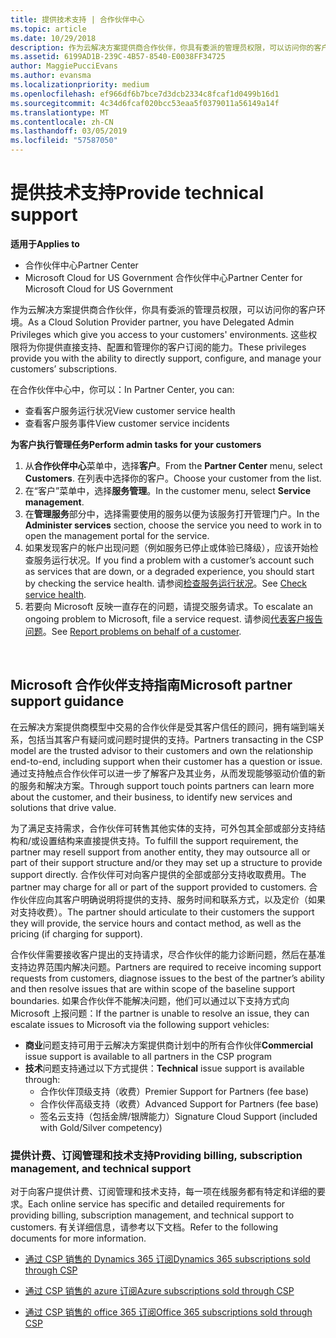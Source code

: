 ```yaml
---
title: 提供技术支持 | 合作伙伴中心
ms.topic: article
ms.date: 10/29/2018
description: 作为云解决方案提供商合作伙伴，你具有委派的管理员权限，可以访问你的客户环境。
ms.assetid: 6199AD1B-239C-4B57-8540-E0038FF34725
author: MaggiePucciEvans
ms.author: evansma
ms.localizationpriority: medium
ms.openlocfilehash: ef966df6b7bce7d3dcb2334c8fcaf1d0499b16d1
ms.sourcegitcommit: 4c34d6fcaf020bcc53eaa5f0379011a56149a14f
ms.translationtype: MT
ms.contentlocale: zh-CN
ms.lasthandoff: 03/05/2019
ms.locfileid: "57587050"
---
```

# <a name="provide-technical-support"></a><span data-ttu-id="c0d53-103">提供技术支持</span><span class="sxs-lookup"><span data-stu-id="c0d53-103">Provide technical support</span></span>

<span data-ttu-id="c0d53-104">**适用于**</span><span class="sxs-lookup"><span data-stu-id="c0d53-104">**Applies to**</span></span>

-  <span data-ttu-id="c0d53-105">合作伙伴中心</span><span class="sxs-lookup"><span data-stu-id="c0d53-105">Partner Center</span></span>
-  <span data-ttu-id="c0d53-106">Microsoft Cloud for US Government 合作伙伴中心</span><span class="sxs-lookup"><span data-stu-id="c0d53-106">Partner Center for Microsoft Cloud for US Government</span></span>


<span data-ttu-id="c0d53-107">作为云解决方案提供商合作伙伴，你具有委派的管理员权限，可以访问你的客户环境。</span><span class="sxs-lookup"><span data-stu-id="c0d53-107">As a Cloud Solution Provider partner, you have Delegated Admin Privileges which give you access to your customers' environments.</span></span> <span data-ttu-id="c0d53-108">这些权限将为你提供直接支持、配置和管理你的客户订阅的能力。</span><span class="sxs-lookup"><span data-stu-id="c0d53-108">These privileges provide you with the ability to directly support, configure, and manage your customers’ subscriptions.</span></span>

<span data-ttu-id="c0d53-109">在合作伙伴中心中，你可以：</span><span class="sxs-lookup"><span data-stu-id="c0d53-109">In Partner Center, you can:</span></span>

-   <span data-ttu-id="c0d53-110">查看客户服务运行状况</span><span class="sxs-lookup"><span data-stu-id="c0d53-110">View customer service health</span></span>
-   <span data-ttu-id="c0d53-111">查看客户服务事件</span><span class="sxs-lookup"><span data-stu-id="c0d53-111">View customer service incidents</span></span>

<span data-ttu-id="c0d53-112">**为客户执行管理任务**</span><span class="sxs-lookup"><span data-stu-id="c0d53-112">**Perform admin tasks for your customers**</span></span>

1.  <span data-ttu-id="c0d53-113">从**合作伙伴中心**菜单中，选择**客户**。</span><span class="sxs-lookup"><span data-stu-id="c0d53-113">From the **Partner Center** menu, select **Customers**.</span></span> <span data-ttu-id="c0d53-114">在列表中选择你的客户。</span><span class="sxs-lookup"><span data-stu-id="c0d53-114">Choose your customer from the list.</span></span>
2.  <span data-ttu-id="c0d53-115">在“客户”菜单中，选择**服务管理**。</span><span class="sxs-lookup"><span data-stu-id="c0d53-115">In the customer menu, select **Service management**.</span></span>
3.  <span data-ttu-id="c0d53-116">在**管理服务**部分中，选择需要使用的服务以便为该服务打开管理门户。</span><span class="sxs-lookup"><span data-stu-id="c0d53-116">In the **Administer services** section, choose the service you need to work in to open the management portal for the service.</span></span>
4.  <span data-ttu-id="c0d53-117">如果发现客户的帐户出现问题（例如服务已停止或体验已降级），应该开始检查服务运行状况。</span><span class="sxs-lookup"><span data-stu-id="c0d53-117">If you find a problem with a customer’s account such as services that are down, or a degraded experience, you should start by checking the service health.</span></span> <span data-ttu-id="c0d53-118">请参阅[检查服务运行状况](check-service-health.md)。</span><span class="sxs-lookup"><span data-stu-id="c0d53-118">See [Check service health](check-service-health.md).</span></span>
5.  <span data-ttu-id="c0d53-119">若要向 Microsoft 反映一直存在的问题，请提交服务请求。</span><span class="sxs-lookup"><span data-stu-id="c0d53-119">To escalate an ongoing problem to Microsoft, file a service request.</span></span> <span data-ttu-id="c0d53-120">请参阅[代表客户报告问题](report-problems-on-behalf-of-a-customer.md)。</span><span class="sxs-lookup"><span data-stu-id="c0d53-120">See [Report problems on behalf of a customer](report-problems-on-behalf-of-a-customer.md).</span></span>

 
## <a name="microsoft-partner-support-guidance"></a><span data-ttu-id="c0d53-121">Microsoft 合作伙伴支持指南</span><span class="sxs-lookup"><span data-stu-id="c0d53-121">Microsoft partner support guidance</span></span>

<span data-ttu-id="c0d53-122">在云解决方案提供商模型中交易的合作伙伴是受其客户信任的顾问，拥有端到端关系，包括当其客户有疑问或问题时提供的支持。</span><span class="sxs-lookup"><span data-stu-id="c0d53-122">Partners transacting in the CSP model are the trusted advisor to their customers and own the relationship end-to-end, including support when their customer has a question or issue.</span></span> <span data-ttu-id="c0d53-123">通过支持触点合作伙伴可以进一步了解客户及其业务，从而发现能够驱动价值的新的服务和解决方案。</span><span class="sxs-lookup"><span data-stu-id="c0d53-123">Through support touch points partners can learn more about the customer, and their business, to identify new services and solutions that drive value.</span></span>

<span data-ttu-id="c0d53-124">为了满足支持需求，合作伙伴可转售其他实体的支持，可外包其全部或部分支持结构和/或设置结构来直接提供支持。</span><span class="sxs-lookup"><span data-stu-id="c0d53-124">To fulfill the support requirement, the partner may resell support from another entity, they may outsource all or part of their support structure and/or they may set up a structure to provide support directly.</span></span>  <span data-ttu-id="c0d53-125">合作伙伴可对向客户提供的全部或部分支持收取费用。</span><span class="sxs-lookup"><span data-stu-id="c0d53-125">The partner may charge for all or part of the support provided to customers.</span></span> <span data-ttu-id="c0d53-126">合作伙伴应向其客户明确说明将提供的支持、服务时间和联系方式，以及定价（如果对支持收费）。</span><span class="sxs-lookup"><span data-stu-id="c0d53-126">The partner should articulate to their customers the support they will provide, the service hours and contact method, as well as the pricing (if charging for support).</span></span> 

<span data-ttu-id="c0d53-127">合作伙伴需要接收客户提出的支持请求，尽合作伙伴的能力诊断问题，然后在基准支持边界范围内解决问题。</span><span class="sxs-lookup"><span data-stu-id="c0d53-127">Partners are required to receive incoming support requests from customers, diagnose issues to the best of the partner’s ability and then resolve issues that are within scope of the baseline support boundaries.</span></span> <span data-ttu-id="c0d53-128">如果合作伙伴不能解决问题，他们可以通过以下支持方式向 Microsoft 上报问题：</span><span class="sxs-lookup"><span data-stu-id="c0d53-128">If the partner is unable to resolve an issue, they can escalate issues to Microsoft via the following support vehicles:</span></span>

- <span data-ttu-id="c0d53-129">**商业**问题支持可用于云解决方案提供商计划中的所有合作伙伴</span><span class="sxs-lookup"><span data-stu-id="c0d53-129">**Commercial** issue support is available to all partners in the CSP program</span></span>
-   <span data-ttu-id="c0d53-130">**技术**问题支持通过以下方式提供：</span><span class="sxs-lookup"><span data-stu-id="c0d53-130">**Technical** issue support is available through:</span></span>
    -   <span data-ttu-id="c0d53-131">合作伙伴顶级支持（收费）</span><span class="sxs-lookup"><span data-stu-id="c0d53-131">Premier Support for Partners (fee base)</span></span>
    -   <span data-ttu-id="c0d53-132">合作伙伴高级支持（收费）</span><span class="sxs-lookup"><span data-stu-id="c0d53-132">Advanced Support for Partners (fee base)</span></span>
    -   <span data-ttu-id="c0d53-133">签名云支持（包括金牌/银牌能力）</span><span class="sxs-lookup"><span data-stu-id="c0d53-133">Signature Cloud Support (included with Gold/Silver competency)</span></span>

### <a name="providing-billing-subscription-management-and-technical-support"></a><span data-ttu-id="c0d53-134">提供计费、订阅管理和技术支持</span><span class="sxs-lookup"><span data-stu-id="c0d53-134">Providing billing, subscription management, and technical support</span></span> 

<span data-ttu-id="c0d53-135">对于向客户提供计费、订阅管理和技术支持，每一项在线服务都有特定和详细的要求。</span><span class="sxs-lookup"><span data-stu-id="c0d53-135">Each online service has specific and detailed requirements for providing billing, subscription management, and technical support to customers.</span></span> <span data-ttu-id="c0d53-136">有关详细信息，请参考以下文档。</span><span class="sxs-lookup"><span data-stu-id="c0d53-136">Refer to the following documents for more information.</span></span>

-   [<span data-ttu-id="c0d53-137">通过 CSP 销售的 Dynamics 365 订阅</span><span class="sxs-lookup"><span data-stu-id="c0d53-137">Dynamics 365 subscriptions sold through CSP</span></span>](https://www.microsoftpartnercommunity.com/t5/CSP/Microsoft-Partner-Support-Guidance/m-p/5262#M30)

-   [<span data-ttu-id="c0d53-138">通过 CSP 销售的 azure 订阅</span><span class="sxs-lookup"><span data-stu-id="c0d53-138">Azure subscriptions sold through CSP</span></span>](https://www.microsoftpartnercommunity.com/t5/CSP/Microsoft-Partner-Support-Guidance/m-p/5263#M31)

-   [<span data-ttu-id="c0d53-139">通过 CSP 销售的 office 365 订阅</span><span class="sxs-lookup"><span data-stu-id="c0d53-139">Office 365 subscriptions sold through CSP</span></span>](https://www.microsoftpartnercommunity.com/t5/CSP/Microsoft-Partner-Support-Guidance/m-p/5264#M32)
 



